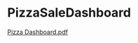 # PizzaSaleDashboard

[Pizza Dashboard.pdf](https://github.com/harishh29/PizzaSaleDashboard/files/14158425/Pizza.Dashboard.pdf)
